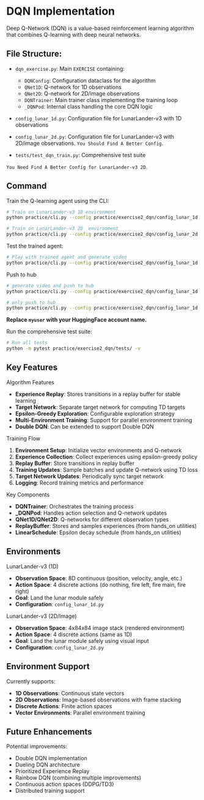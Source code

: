 # DQN Implementation

Deep Q-Network (DQN) is a value-based reinforcement learning algorithm that combines Q-learning with deep neural networks.

## File Structure:
- `dqn_exercise.py`: Main `EXERCISE` containing:
    - `DQNConfig`: Configuration dataclass for the algorithm
    - `QNet1D`: Q-network for 1D observations
    - `QNet2D`: Q-network for 2D/image observations
    - `DQNTrainer`: Main trainer class implementing the training loop
    - `_DQNPod`: Internal class handling the core DQN logic

- `config_lunar_1d.py`: Configuration file for LunarLander-v3 with 1D observations
- `config_lunar_2d.py`: Configuration file for LunarLander-v3 with 2D/image observations. `You Should Find A Better Config`.
- `tests/test_dqn_train.py`: Comprehensive test suite

`You Need Find A Better Config for LunarLander-v3 2D`.

## Command
Train the Q-learning agent using the CLI:
```bash
# Train on LunarLander-v3 1D environment
python practice/cli.py --config practice/exercise2_dqn/config_lunar_1d.py

# Train on LunarLander-v3 2D  environment
python practice/cli.py --config practice/exercise2_dqn/config_lunar_2d.py
```

Test the trained agent:
```bash
# Play with trained agent and generate video
python practice/cli.py --config practice/exercise2_dqn/config_lunar_1d.py --mode play
```

Push to hub
```bash
# generate video and push to hub
python practice/cli.py --config practice/exercise2_dqn/config_lunar_1d.py --push_to_hub --username myuser

# only push to hub
python practice/cli.py --config practice/exercise2_dqn/config_lunar_1d.py --push_to_hub --username myuser --skip_play
```
**Replace `myuser` with your HuggingFace account name.**

Run the comprehensive test suite:
```bash
# Run all tests
python -m pytest practice/exercise2_dqn/tests/ -v
```


## Key Features

Algorithm Features
- **Experience Replay**: Stores transitions in a replay buffer for stable learning
- **Target Network**: Separate target network for computing TD targets
- **Epsilon-Greedy Exploration**: Configurable exploration strategy
- **Multi-Environment Training**: Support for parallel environment training
- **Double DQN**: Can be extended to support Double DQN

Training Flow
1. **Environment Setup**: Initialize vector environments and Q-network
2. **Experience Collection**: Collect experiences using epsilon-greedy policy
3. **Replay Buffer**: Store transitions in replay buffer
4. **Training Updates**: Sample batches and update Q-network using TD loss
5. **Target Network Updates**: Periodically sync target network
6. **Logging**: Record training metrics and performance

Key Components
- **DQNTrainer**: Orchestrates the training process
- **_DQNPod**: Handles action selection and Q-network updates
- **QNet1D/QNet2D**: Q-networks for different observation types
- **ReplayBuffer**: Stores and samples experiences (from hands_on utilities)
- **LinearSchedule**: Epsilon decay schedule (from hands_on utilities)


## Environments

LunarLander-v3 (1D)
- **Observation Space**: 8D continuous (position, velocity, angle, etc.)
- **Action Space**: 4 discrete actions (do nothing, fire left, fire main, fire right)
- **Goal**: Land the lunar module safely
- **Configuration**: `config_lunar_1d.py`

LunarLander-v3 (2D/Image)
- **Observation Space**: 4x84x84 image stack (rendered environment)
- **Action Space**: 4 discrete actions (same as 1D)
- **Goal**: Land the lunar module safely using visual input
- **Configuration**: `config_lunar_2d.py`


## Environment Support

Currently supports:
- **1D Observations**: Continuous state vectors
- **2D Observations**: Image-based observations with frame stacking
- **Discrete Actions**: Finite action spaces
- **Vector Environments**: Parallel environment training

## Future Enhancements

Potential improvements:
- Double DQN implementation
- Dueling DQN architecture
- Prioritized Experience Replay
- Rainbow DQN (combining multiple improvements)
- Continuous action spaces (DDPG/TD3)
- Distributed training support
